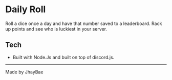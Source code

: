 # Daily Roll

Roll a dice once a day and have that number saved to a leaderboard. Rack up points and see who is luckiest in your server.

## Tech

- Built with Node.Js and built on top of discord.js.

---

Made by JhayBae
